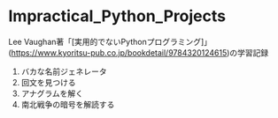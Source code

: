 # Impractical_Python_Projects
Lee Vaughan著「[実用的でないPythonプログラミング]」(https://www.kyoritsu-pub.co.jp/bookdetail/9784320124615)の学習記録

1. バカな名前ジェネレータ
2. 回文を見つける
3. アナグラムを解く
4. 南北戦争の暗号を解読する
